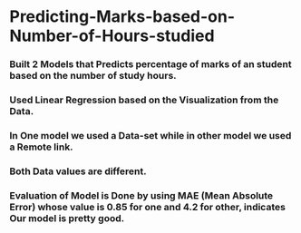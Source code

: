 # Predicting-Marks-based-on-Number-of-Hours-studied
### Built 2 Models that Predicts percentage of marks of an student based on the number of study hours.
### Used Linear Regression based on the Visualization from the Data.
### In One model we used a Data-set while in other model we used a Remote link.
### Both Data values are different.
### Evaluation of Model is Done by using MAE (Mean Absolute Error) whose value is 0.85 for one and 4.2 for other, indicates Our model is pretty good.
